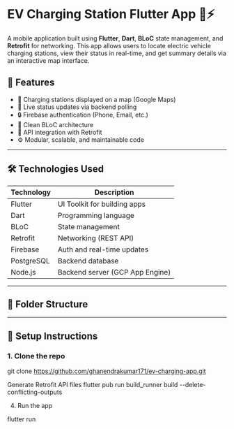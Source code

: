 # EV Charging Station Flutter App 🚗⚡

A mobile application built using **Flutter**, **Dart**, **BLoC** state management, and **Retrofit** for networking. This app allows users to locate electric vehicle charging stations, view their status in real-time, and get summary details via an interactive map interface.

## 📱 Features

- 📍 Charging stations displayed on a map (Google Maps)
- 🔄 Live status updates via backend polling
- 🔒 Firebase authentication (Phone, Email, etc.)
- 🎯 Clean BLoC architecture
- 📡 API integration with Retrofit
- ⚙️ Modular, scalable, and maintainable code

---

## 🛠️ Technologies Used

| Technology | Description |
|------------|-------------|
| Flutter    | UI Toolkit for building apps |
| Dart       | Programming language |
| BLoC       | State management |
| Retrofit   | Networking (REST API) |
| Firebase   | Auth and real-time updates |
| PostgreSQL | Backend database |
| Node.js    | Backend server (GCP App Engine) |

---

## 📂 Folder Structure


---

## 🔌 Setup Instructions

### 1. Clone the repo

git clone https://github.com/ghanendrakumar171/ev-charging-app.git

Generate Retrofit API files
flutter pub run build_runner build --delete-conflicting-outputs

4. Run the app

flutter run
